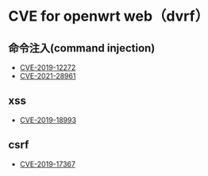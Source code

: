 # CVE for openwrt web（dvrf）

## 命令注入(command injection)
  * [CVE-2019-12272](https://www.cvedetails.com/cve/CVE-2019-12272/)
  * [CVE-2021-28961](https://www.cvedetails.com/cve/CVE-2021-28961/)
  
## xss
  * [CVE-2019-18993](https://www.cvedetails.com/cve/CVE-2019-18993/)
## csrf
  * [CVE-2019-17367](https://www.cvedetails.com/cve/CVE-2019-17367/)